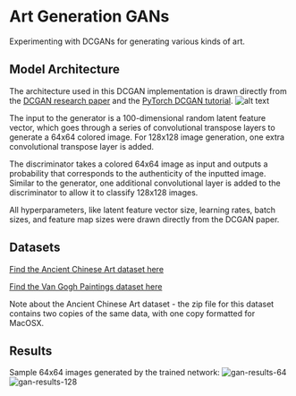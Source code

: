 # Art Generation GANs
Experimenting with DCGANs for generating various kinds of art. 

## Model Architecture
The architecture used in this DCGAN implementation is drawn directly from the [DCGAN research paper](https://arxiv.org/abs/1511.06434) and the [PyTorch DCGAN tutorial](https://pytorch.org/tutorials/beginner/dcgan_faces_tutorial.html). 
![alt text](https://pytorch.org/tutorials/_images/dcgan_generator.png)

The input to the generator is a 100-dimensional random latent feature vector, which goes through a series of convolutional transpose layers to generate a 64x64 colored image. For 128x128 image generation, one extra convolutional transpose layer is added. 

The discriminator takes a colored 64x64 image as input and outputs a probability that corresponds to the authenticity of the inputted image. Similar to the generator, one additional convolutional layer is added to the discriminator to allow it to classify 128x128 images. 

All hyperparameters, like latent feature vector size, learning rates, batch sizes, and feature map sizes were drawn directly from the DCGAN paper. 


## Datasets
[Find the Ancient Chinese Art dataset here](https://github.com/ychen93/Chinese-Painting-Dataset/blob/master/data.zip)

[Find the Van Gogh Paintings dataset here](https://www.kaggle.com/ipythonx/van-gogh-paintings)

Note about the Ancient Chinese Art dataset - the zip file for this dataset contains two copies of the same data, with one copy formatted for MacOSX.

## Results
Sample 64x64 images generated by the trained network:
![gan-results-64](https://user-images.githubusercontent.com/77770114/105312000-9008a700-5b8b-11eb-9525-673c1fddcbe9.png)
![gan-results-128](https://user-images.githubusercontent.com/77770114/105312028-91d26a80-5b8b-11eb-8096-9bccf5fb574d.png)


